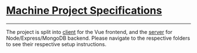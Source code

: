 # [Machine Project Specifications](Group7%20S11%20MP%20Specifications.pdf)
---

The project is split into [client](./client) for the Vue frontend, and the [server](./server) for Node/Express/MongoDB backend. Please navigate to the respective folders to see their respective setup instructions.